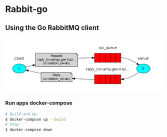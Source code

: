 # Rabbit-go
## Using the Go RabbitMQ client
<img src="./assets/2022-07-20_17-25.png">

### Run apps docker-compose
```bash
# Build and Up
$ docker-compose up --build
# Stop
$ docker-compose down
```